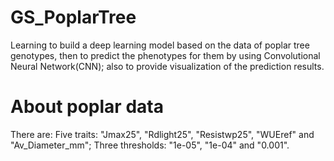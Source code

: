 # GS_PoplarTree

Learning to build a deep learning model 
based on the data of poplar tree genotypes, 
then to predict the phenotypes for them
by using Convolutional Neural Network(CNN); 
also to provide visualization of the prediction results.

# About poplar data

There are:
  Five traits: "Jmax25", "Rdlight25", "Resistwp25", "WUEref" and "Av_Diameter_mm"; 
  Three thresholds: "1e-05", "1e-04" and "0.001".
